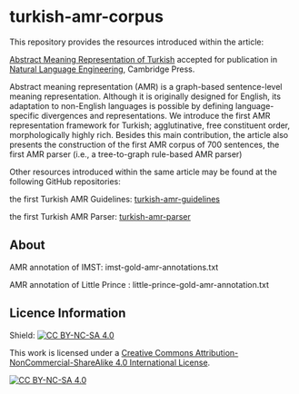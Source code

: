 # turkish-amr-corpus

This repository provides the resources introduced within the article:

[Abstract Meaning Representation of Turkish](https://www.cambridge.org/core/journals/natural-language-engineering) accepted for publication in [Natural Language Engineering](https://www.cambridge.org/core/journals/natural-language-engineering), Cambridge Press.



Abstract meaning representation (AMR) is a graph-based sentence-level meaning representation. Although it is originally designed for English, its adaptation to non-English languages is possible by defining language-specific divergences and representations.  We introduce the first AMR representation framework for Turkish; agglutinative, free constituent order, morphologically highly rich. Besides this main contribution, the article also presents the construction of the first AMR corpus of 700 sentences, the first AMR parser (i.e., a tree-to-graph rule-based AMR parser)



Other resources introduced within the same article may be found at the following GitHub repositories:

the first Turkish AMR Guidelines: [turkish-amr-guidelines](https://github.com/amr-turkish/turkish-amr-parser)


the first Turkish AMR Parser: [turkish-amr-parser](https://github.com/amr-turkish/turkish-amr-parser)

## About

AMR annotation of IMST: imst-gold-amr-annotations.txt

AMR annotation of Little Prince : little-prince-gold-amr-annotation.txt


## Licence Information

Shield: [![CC BY-NC-SA 4.0][cc-by-nc-sa-shield]][cc-by-nc-sa]

This work is licensed under a
[Creative Commons Attribution-NonCommercial-ShareAlike 4.0 International License][cc-by-nc-sa].

[![CC BY-NC-SA 4.0][cc-by-nc-sa-image]][cc-by-nc-sa]

[cc-by-nc-sa]: http://creativecommons.org/licenses/by-nc-sa/4.0/
[cc-by-nc-sa-image]: https://licensebuttons.net/l/by-nc-sa/4.0/88x31.png
[cc-by-nc-sa-shield]: https://img.shields.io/badge/License-CC%20BY--NC--SA%204.0-lightgrey.svg
